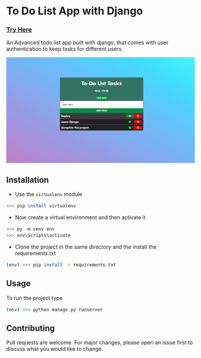 # To Do List App with Django
### [Try Here](https://taskstokill.herokuapp.com/)

An Advanced todo list app built with django, that comes with user authentication to keep tasks for different users.

![](https://github.com/vivekthedev/to-do-list-django/blob/main/screen.png)


## Installation

- Use the `virtualenv` module

```bash
>>> pip install virtualenv
```
- Now create a virtual environment and then activate it

```bash
>>> py -m venv env
>>> env\Scripts\activate
```
 - Clone the project in the same directory and the install the requirements.txt

```bash
(env) >>> pip install -r requirements.txt 
```
## Usage

To run the project type

```bash
(env) >>> python manage.py runserver
```

## Contributing
Pull requests are welcome. For major changes, please open an issue first to discuss what you would like to change.
